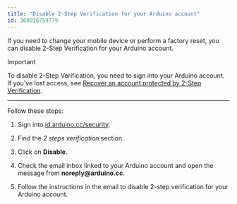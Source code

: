 ```yaml
---
title: "Disable 2-Step Verification for your Arduino account"
id: 360016759779
---
```


If you need to change your mobile device or perform a factory reset, you can disable 2-Step Verification for your Arduino account.

> [!IMPORTANT]
> To disable 2-Step Verification, you need to sign into your Arduino account. If you've lost access, see [Recover an account protected by 2-Step Verification](https://support.arduino.cc/hc/en-us/articles/360022029299).

---

Follow these steps:

1. Sign into [id.arduino.cc/security](https://id.arduino.cc/security).

2. Find the _2 steps verification_ section.

3. Click on **Disable**.

4. Check the email inbox linked to your Arduino account and open the message from **noreply<!-- nolink-->@arduino.cc**.

5. Follow the instructions in the email to disable 2-step verification for your Arduino account.
